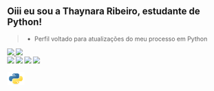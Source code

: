 ## Oiii eu sou a Thaynara Ribeiro, estudante de Python!

> * Perfil voltado para atualizações do meu processo em Python

<div>
  <a href= "https://github.com/thaynararibeiro">
  <img height="160em" src="https://github-readme-stats.vercel.app/api?username=thaynararibeiro&show_icons=true&theme=dracula_all_comits=true&coumt_private=true"/>
    <img height="160em" src="https://github-readme-stats.vercel.app/api?username=thaynararibeiro&layout=compact&langs_count=16&theme=dracula"/>
</div>
    
<div> 
   <a href="https://www.instagram.com/thaynara_ribeiro11" target="_blank"><img src="https://img.shields.io/badge/-Instagram-%23E4405F?style=for-the-badge&logo=instagram&logoColor=white" target="_blank"></a>
 <a href="https://discord.gg/cHPs8DUv" target="_blank"><img src="https://img.shields.io/badge/Discord-7289DA?style=for-the-badge&logo=discord&logoColor=white" target="_blank"></a> 
  <a href = "mailto:thaynararibeiro371@gmail.com"><img src="https://img.shields.io/badge/-Gmail-%23333?style=for-the-badge&logo=gmail&logoColor=white" target="_blank"></a>
  <a href="https://www.linkedin.com/in/thaynara-ribeiro-699192167" target="_blank"><img src="https://img.shields.io/badge/-LinkedIn-%230077B5?style=for-the-badge&logo=linkedin&logoColor=white" target="_blank"></a> 
</div>

<div style="display: inline_block"><br>
    <img align="center" alt="Rafa-Python" height="30" width="40"     src="https://raw.githubusercontent.com/devicons/devicon/master/icons/python/python-original.svg">
</div>
